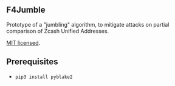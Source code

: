 F4Jumble
--------

Prototype of a "jumbling" algorithm, to mitigate attacks on partial comparison of
Zcash Unified Addresses.

[MIT licensed](LICENSE).


Prerequisites
-------------

* ``pip3 install pyblake2``
